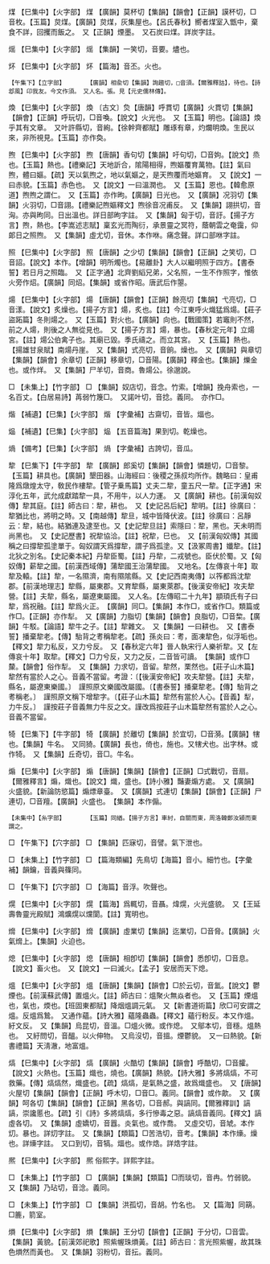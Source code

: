 <!-- { "loadSidebar": true } -->
煤	【巳集中】【火字部】	煤	【廣韻】莫杯切【集韻】【韻會】【正韻】謨杯切，□音枚。【玉篇】炱煤。【廣韻】炱煤，灰集屋也。【呂氏春秋】嚮者煤室入甑中，棄食不詳，回攫而飯之。　又【正韻】煙墨。　又石炭曰煤。詳炭字註。

熎	【巳集中】【火字部】	熎	【集韻】一笑切，音要。燼也。

炋	【巳集中】【火字部】	炋	【篇海】音丕。火也。

	【午集下】【立字部】		【廣韻】相兪切【集韻】詢趨切，□音須。【爾雅釋詁】，待也。【詩邶風】卬我友。今文作須。　又人名。張。見【元史儒林傳】。

煥	【巳集中】【火字部】	煥	〔古文〕烉【唐韻】呼貫切【廣韻】火貫切【集韻】【韻會】【正韻】呼玩切，□音喚。【說文】火光也。　又【玉篇】明也。【論語】煥乎其有文章。　又叶許縣切，音絢。【徐幹齊都賦】雕琢有章，灼爛明煥。生民以來，非所視見。【玉篇】亦作奐。

煦	【巳集中】【火字部】	煦	【唐韻】香句切【集韻】吁句切，□音姁。【說文】烝也。【玉篇】熱也。【禮樂記】天地訢合，隂陽相得，煦嫗覆育萬物。【註】氣曰煦，體曰嫗。【疏】天以氣煦之，地以氣嫗之，是天煦覆而地嫗育。　又【說文】一曰赤貌。【玉篇】赤色也。　又【說文】一曰溫潤也。　又【玉篇】恩也。【韓愈原道】煦煦之謂仁。　又【玉篇】亦作昫。【廣韻】日光也。　又【廣韻】况羽切【集韻】火羽切，□音詡。【禮樂記煦嫗釋文】煦徐音况甫反。　又【集韻】詡拱切，音洶。亦與昫同。日出溫也。詳日部昫字註。　又【集韻】匈于切，音訏。【揚子方言】煦，熱也。【李嵩述志賦】稟玄光而陶衍，承景靈之冥符，蔭朝雲之奄靄，仰郞日之照煦。　又【集韻】虛尤切，音休。本作咻。痛念聲。詳口部咻字註。

照	【巳集中】【火字部】	照	【唐韻】之少切【集韻】【韻會】【正韻】之笑切，□音詔。【說文】本作。【增韻】明所燭也。【易離卦】大人以繼明照于四方。【書泰誓】若日月之照臨。　又【正字通】北齊劉縚兄弟，父名照，一生不作照字，惟依火旁作炤。【廣韻】同炤。【集韻】或省作昭。唐武后作曌。

煬	【巳集中】【火字部】	煬	【唐韻】【韻會】【正韻】餘亮切【集韻】弋亮切，□音漾。【說文】炙燥也。【揚子方言】煬，炙也。【註】今江東呼火熾猛爲煬。【莊子盜跖篇】冬則煬之。　又【玉篇】對火也。【廣韻】向也。【戰國策】若竈則不然，前之人煬，則後之人無從見也。　又【揚子方言】煬，暴也。【春秋定元年】立煬宮。【註】煬公伯禽子也。其廟已毀。季氏禱之。而立其宮。　又【玉篇】熱也。【揚雄甘泉賦】南煬丹崖。　又【集韻】式亮切，音餉。燥也。　又【廣韻】與章切【集韻】【韻會】余章切【正韻】移章切，□音陽。【廣韻】釋金也。【集韻】爍金也。或作烊。　又【集韻】尸羊切，音商。魯煬公。徐邈說。

□	【未集上】【竹字部】	□	【集韻】奴店切，音念。竹索。【增韻】挽舟索也，一名百丈。【白居易詩】苒弱竹篾□。　又諾叶切，音捻。義同。　亦作□。

煯	【補遺】【巳集】【火字部】	煯	【字彙補】古齋切，音皆。煏也。

煰	【補遺】【巳集】【火字部】	煰	【五音篇海】果到切。乾燥也。

煱	【備考】【巳集】【火字部】	煱	【字彙補】古誇切，音瓜。

犂	【巳集下】【牛字部】	犂	【廣韻】郎奚切【集韻】【韻會】憐題切，□音黎。【玉篇】耕具也。【廣韻】墾田器。山海經曰：後稷之孫叔均所作。魏略曰：皇甫隆爲燉煌太守，敎民作樓犂。【管子乗馬篇】丈夫二犂，童五尺一犂。【正字通】宋淳化五年，武允成獻踏犂一具，不用牛，以人力運。　又【廣韻】耕也。【前漢匈奴傳】犂其庭。【註】師古曰：犂，耕也。　又【史記呂后紀】犂明。【註】徐廣曰：犂猶比也，將明之時。又【南越傳】犂旦，城中皆降伏波。【註】徐廣曰：呂靜云：犂，結也。結猶連及逮至也。又【史記犂旦註】索隱曰：犂，黑也。天未明而尚黑也。　又【史記歷書】祝犂協洽。【註】祝犂，巳也。　又【前漢匈奴傳】其國稱之曰撐犂孤塗單于。匈奴謂天爲撐犂，謂子爲孤塗。又【汲冢周書】孅犂。【註】北狄之別名。【史記秦本紀】丹犂臣蜀。【註】丹犂，二戎號也。臣伏於蜀。又【匈奴傳】薪犂之國。【前漢西域傳】蒲犂國王治蒲犂國。　又地名。【左傳哀十年】取犂及轅。【註】犂，一名隰濟，南有隰隂縣。又【史記西南夷傳】以筰都爲沈犂郡。【前漢地理志】犂縣，屬東郡。又育犂縣，屬東萊郡。【後漢安帝紀】攻夫犂營。【註】夫犂，縣名，屬遼東屬國。　又人名。【左傳昭二十九年】顓頊氏有子曰犂，爲祝融。【註】犂爲火正。　【廣韻】同□。【集韻】本作□，或省作□。類篇或作□。【正韻】亦作犁。　又【廣韻】力脂切【集韻】【韻會】良脂切，□音棃。【廣韻】牛駁。【論語】犂牛之子。【註】犂雜文。　又【集韻】一曰耕也。　又【書泰誓】播棄犂老。【傳】駘背之耉稱犂老。【疏】孫炎曰：耉，面凍犂色，似浮垢也。【釋文】犂力私反，又力兮反。　又【春秋定六年】晉人執宋行人樂祈犂。又【左傳哀十年】取犂。【釋文】□力兮反，又力之反，二音皆可讀。　【集韻】或作□斄。【韻會】俗作犁。　又【集韻】力求切，音留。犂然，栗然也。【莊子山木篇】犂然有當於人之心。音義不當留。考證：〔【後漢安帝紀】攻夫犂營。【註】夫犂，縣名，屬遼東樂國。〕　謹照原文樂國改屬國。〔【書泰誓】播棄犂老。【傳】駘背之耉稱老。〕　謹照原文稱下增犂字。〔【莊子山木篇】犂然有當於人心。【音義】犁，力牛反。〕　謹按莊子音義無力牛反之文。謹改爲按莊子山木篇犂然有當於人之心。音義不當留。 

犄	【巳集下】【牛字部】	犄	【廣韻】於離切【集韻】於宜切，□音漪。【廣韻】犗也。【集韻】牛名。　又同猗。【廣韻】長也，倚也，施也。又犗犬也。出字林。或作犄。　又【集韻】丘奇切，音□。牛名。

煽	【巳集中】【火字部】	煽	【唐韻】【集韻】【韻會】【正韻】□式戰切，音扇。【爾雅釋言】煽，熾也。【說文】熾，盛也。【詩小雅】豔妻煽方處。　又【廣韻】火盛貌。【新論防慾篇】煽熛章臺。　又【廣韻】式連切【集韻】【韻會】【正韻】尸連切，□音羶。【廣韻】火盛也。　【集韻】本作傓。

	【未集中】【糸字部】		【玉篇】同緧。【揚子方言】車紂，自關而東，周洛韓鄭汝潁而東謂之。

□	【午集下】【穴字部】	□	【集韻】匹寐切，音譬。氣下泄也。

□	【未集上】【竹字部】	□	【篇海類編】先鳥切【海篇】音小。細竹也。【字彙補】韻鑰，音義與篠同。

□	【午集下】【穴字部】	□	【海篇】音浮。吹聲也。

熀	【巳集中】【火字部】	熀	【篇海】爲輒切，音聶。煒熀，火光盛貌。　又【王延壽魯靈光殿賦】鴻爌熀以爣閬。【註】寬明也。

熁	【巳集中】【火字部】	熁	【廣韻】虛業切【集韻】迄業切，□音脅。【廣韻】火氣熁上。【集韻】火迫也。

熄	【巳集中】【火字部】	熄	【唐韻】相卽切【集韻】【韻會】悉卽切，□音息。【說文】畜火也。　又【說文】一曰滅火。【孟子】安居而天下熄。

熅	【巳集中】【火字部】	熅	【唐韻】【集韻】【韻會】□於云切，音氳。【說文】鬱煙也。【前漢蘇武傳】置熅火。【註】師古曰：熅聚火無焱者也。　又【玉篇】煙熅也，氣也，煗也。【班固東都賦】降烟熅調元氣。　又【新書道術篇】欣□可安謂之熅。反熅爲鷙。　又通作蘊。【詩大雅】蘊隆蟲蟲。【釋文】蘊行粉反。本又作熅。紆文反。　又【集韻】烏昆切，音溫。□熅火微。或作熄。　又鄔本切，音穩。熅熱也。　又紆問切，音醞。以火伸物。　又烏沒切，音搵。煙鬱貌。　又一曰熱貌。【新書禮篇】天淸澈，地富熅。

熇	【巳集中】【火字部】	熇	【廣韻】火酷切【集韻】【韻會】呼酷切，□音臛。【說文】火熱也。【玉篇】熾也，燒也。【廣韻】熱貌。【詩大雅】多將熇熇，不可救藥。【傳】熇熇然，熾盛也。【疏】熇熇，是氣熱之盛，故爲熾盛也。　又【唐韻】火屋切【集韻】【韻會】【正韻】呼木切，□音□。義同。【韻會】或作歊。　又【廣韻】呵各切【集韻】【韻會】【正韻】黑各切，□音郝。與謞同。【爾雅釋訓】謞謞，崇讒慝也。【疏】引《詩》多將熇熇，多行慘毒之惡。謞熇音義同。【釋文】謞虛各切。　又【集韻】虛嬌切，音囂。炎氣也。或作喬。　又虛交切，音虓。本作灱。暴也。詳灱字註。　又【集韻】【類篇】□苦浩切，音考。【集韻】本作燺。燥也。詳燺字註。　又口到切，音犒。煏也。或作焅。詳焅字註。

熈	【巳集中】【火字部】	熈	俗熙字。詳熙字註。

□	【未集上】【竹字部】	□	【廣韻】【集韻】【類篇】□而琰切，音冉。竹弱貌。　又【集韻】乃玷切，音淰。義同。

□	【未集上】【竹字部】	□	【集韻】洪孤切，音胡。竹名也。　又【篇海】同箶。□簏，箭室。

熉	【巳集中】【火字部】	熉	【集韻】王分切【韻會】【正韻】于分切，□音雲。【集韻】黃貌。【前漢郊祀歌】照紫幄珠熉黃。【註】師古曰：言光照紫幄，故其珠色熉然而黃也。　又【集韻】羽粉切，音抎。義同。

